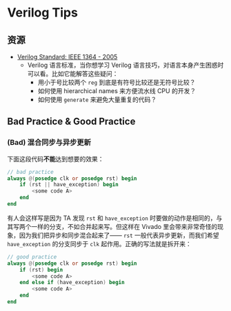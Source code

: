 # Verilog Tips

## 资源

* [Verilog Standard: IEEE 1364 - 2005](https://www.eg.bucknell.edu/~csci320/2016-fall/wp-content/uploads/2015/08/verilog-std-1364-2005.pdf)
  * Verilog 语言标准，当你想学习 Verilog 语言技巧，对语言本身产生困惑时可以看。比如它能解答这些疑问：
    * 用小于号比较两个 `reg` 到底是有符号比较还是无符号比较？
    * 如何使用 hierarchical names 来方便流水线 CPU 的开发？
    * 如何使用 `generate` 来避免大量重复的代码？



## Bad Practice & Good Practice

### (Bad) 混合同步与异步更新

下面这段代码**不能**达到想要的效果：

``` verilog
// bad practice
always @(posedge clk or posedge rst) begin
    if (rst || have_exception) begin
    	<some code A> 
    end
end
```

有人会这样写是因为 TA 发现 `rst` 和 `have_exception` 时要做的动作是相同的，与其写两个一样的分支，不如合并起来写。但这样在 Vivado 里会带来非常奇怪的现象，因为我们把异步和同步混合起来了—— `rst` 一般代表异步更新，而我们希望 `have_exception` 的分支同步于 `clk` 起作用。正确的写法就是拆开来：

``` verilog
// good practice
always @(posedge clk or posedge rst) begin
    if (rst) begin
        <some code A>
    end else if (have_exception) begin
        <some code A>
    end
end
```

